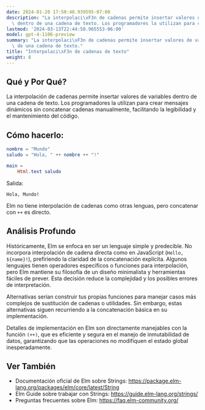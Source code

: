 ```yaml
---
date: 2024-01-20 17:50:48.939595-07:00
description: "La interpolaci\xF3n de cadenas permite insertar valores de variables\
  \ dentro de una cadena de texto. Los programadores la utilizan para crear mensajes\u2026"
lastmod: '2024-03-13T22:44:58.965553-06:00'
model: gpt-4-1106-preview
summary: "La interpolaci\xF3n de cadenas permite insertar valores de variables dentro\
  \ de una cadena de texto."
title: "Interpolaci\xF3n de cadenas de texto"
weight: 8
---
```


## Qué y Por Qué?
La interpolación de cadenas permite insertar valores de variables dentro de una cadena de texto. Los programadores la utilizan para crear mensajes dinámicos sin concatenar cadenas manualmente, facilitando la legibilidad y el mantenimiento del código.

## Cómo hacerlo:
```Elm
nombre = "Mundo"
saludo = "Hola, " ++ nombre ++ "!"

main =
    Html.text saludo
```
Salida:
```
Hola, Mundo!
```

Elm no tiene interpolación de cadenas como otras lenguas, pero concatenar con `++` es directo.

## Análisis Profundo
Históricamente, Elm se enfoca en ser un lenguaje simple y predecible. No incorpora interpolación de cadena directa como en JavaScript (`Hello, ${name}!`), prefiriendo la claridad de la concatenación explícita. Algunos lenguajes tienen operadores específicos o funciones para interpolación, pero Elm mantiene su filosofía de un diseño minimalista y herramientas fáciles de prever. Esta decisión reduce la complejidad y los posibles errores de interpretación.

Alternativas serían construir tus propias funciones para manejar casos más complejos de sustitución de cadenas o utilidades. Sin embargo, estas alternativas siguen recurriendo a la concatenación básica en su implementación.

Detalles de implementación en Elm son directamente manejables con la función `(++)`, que es eficiente y segura en el manejo de inmutabilidad de datos, garantizando que las operaciones no modifiquen el estado global inesperadamente.

## Ver También
- Documentación oficial de Elm sobre Strings: https://package.elm-lang.org/packages/elm/core/latest/String
- Elm Guide sobre trabajar con Strings: https://guide.elm-lang.org/strings/
- Preguntas frecuentes sobre Elm: https://faq.elm-community.org/
